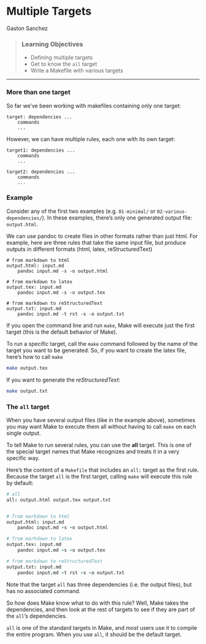 Multiple Targets
================
Gaston Sanchez

> ### Learning Objectives
> 
>   - Defining multiple targets
>   - Get to know the `all` target
>   - Write a Makefile with various targets

-----

### More than one target

So far we’ve been working with makefiles containing only one target:

``` make
target: dependencies ...
    commands
    ...
```

However, we can have multiple rules, each one with its own target:

``` make
target1: dependencies ...
    commands
    ...

target2: dependencies ...
    commands
    ...
```

### Example

Consider any of the first two examples (e.g. `01-minimal/` or
`02-various-dependencies/`). In these examples, there’s only one
generated output file: `output.html`.

We can use pandoc to create files in other formats rather than just
html. For example, here are three rules that take the same input file,
but produce outputs in different formats (html, latex, reStructuredText)

``` make
# from markdown to html
output.html: input.md
    pandoc input.md -s -o output.html

# from markdown to latex
output.tex: input.md
    pandoc input.md -s -o output.tex

# from markdown to reStructuredText
output.txt: input.md
    pandoc input.md -t rst -s -o output.txt
```

If you open the command line and run `make`, Make will execute just the
first target (this is the default behavior of Make).

To run a specific target, call the `make` command followed by the name
of the target you want to be generated. So, if you want to create the
latex file, here’s how to call `make`

``` bash
make output.tex
```

If you want to generate the *reStructuredText*:

``` bash
make output.txt
```

### The `all` target

When you have several output files (like in the example above),
sometimes you may want Make to execute them all without having to call
`make` on each single output.

To tell Make to run several rules, you can use the **all** target. This
is one of the special target names that Make recognizes and treats it in
a very specific way.

Here’s the content of a `Makefile` that includes an `all:` target as the
first rule. Because the target `all` is the first target, calling `make`
will execute this rule by default:

``` coffee
# all
all: output.html output.tex output.txt


# from markdown to html
output.html: input.md
    pandoc input.md -s -o output.html

# from markdown to latex
output.tex: input.md
    pandoc input.md -s -o output.tex

# from markdown to reStructuredText
output.txt: input.md
    pandoc input.md -t rst -s -o output.txt
```

Note that the target `all` has three dependencies (i.e. the output
files), but has no associated command.

So how does Make know what to do with this rule? Well, Make takes the
dependencies, and then look at the rest of targets to see if they are
part of the `all`’s dependencies.

`all` is one of the standard targets in Make, and most users use it to
compile the entire program. When you use `all`, it should be the default
target.

